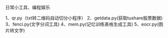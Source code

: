 日常小工具、编程娱乐

1、qr.py（txt转二维码自动切分小程序）
2、getdata.py(获取tushare股票数据)
3、fenci.py(文字分词工具)
4、mem.py(记忆训练表格生成工具)
5、eocr.py(图片转文字)